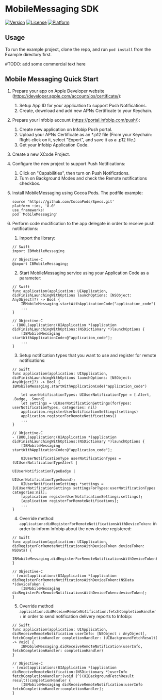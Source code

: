 # MobileMessaging SDK

[![Version](https://img.shields.io/cocoapods/v/MobileMessaging.svg?style=flat)](http://cocoapods.org/pods/MobileMessaging)
[![License](https://img.shields.io/cocoapods/l/MobileMessaging.svg?style=flat)](http://cocoapods.org/pods/MobileMessaging)
[![Platform](https://img.shields.io/cocoapods/p/MobileMessaging.svg?style=flat)](http://cocoapods.org/pods/MobileMessaging)

## Usage

To run the example project, clone the repo, and run `pod install` from the Example directory first.

#TODO: add some commercial text here

## Mobile Messaging Quick Start
1. Prepare your app on  Apple Developer website (https://developer.apple.com/account/ios/certificate/):
    1. Setup App ID for your application to support Push Notifications.
    2. Create, download and add new APNs Certificate to your Keychain.
2. Prepare your Infobip account (https://portal.infobip.com/push/):
    1. Create new application on Infobip Push portal.
    3. Upload your APNs Certificate as an *.p12 file (From your Keychain: Right-click on it, select "Export", and save it as a .p12 file.)
    2. Get your Infobip Application Code.
3. Create a new XCode Project.
4. Configure the new project to support Push Notifications:
    1. Click on "Capabilities", then turn on Push Notifications.
    2. Turn on Background Modes and check the Remote notifications checkbox.
5. Install MobileMessaging using Cocoa Pods. The podfile example:
    ```
    source 'https://github.com/CocoaPods/Specs.git'
    platform :ios, '8.0'
    use_frameworks!
    pod 'MobileMessaging'
    ```
6. Perform code modification to the app delegate in order to receive push notifications:
	1. Import the library:
	```
	// Swift
	import IBMobileMessaging
	```
	```
	// Objective-C
	@import IBMobileMessaging;
	```
  	2. Start MobileMessaging service using your Application Code as a parameter:
	```
	// Swift
	func application(application: UIApplication, didFinishLaunchingWithOptions launchOptions: [NSObject: AnyObject]?) -> Bool {
	    IBMobileMessaging.startWithApplicationCode("application_code")
	    ...
	}	
	```
	```
	// Objective-C
	- (BOOL)application:(UIApplication *)application didFinishLaunchingWithOptions:(NSDictionary *)launchOptions {
		[IBMobileMessaging startWithApplicationCode:@"application_code"];
		...
	}
	```
  	3. Setup notification types that you want to use and register for remote notifications:

    ```
    // Swift
    func application(application: UIApplication, didFinishLaunchingWithOptions launchOptions: [NSObject: AnyObject]?) -> Bool {         		IBMobileMessaging.startWithApplicationCode("application_code")

		let userNotificationTypes: UIUserNotificationType = [.Alert, .Badge, .Sound]
		let settings = UIUserNotificationSettings(forTypes: userNotificationTypes, categories: nil)
		application.registerUserNotificationSettings(settings)
		application.registerForRemoteNotifications()
		...
	}
	```
	```
	// Objective-C
	- (BOOL)application:(UIApplication *)application didFinishLaunchingWithOptions:(NSDictionary *)launchOptions {
		[IBMobileMessaging startWithApplicationCode:@"application_code"];

		UIUserNotificationType userNotificationTypes = (UIUserNotificationTypeAlert |
                                                          UIUserNotificationTypeBadge |
                                                          UIUserNotificationTypeSound);
		UIUserNotificationSettings *settings = [UIUserNotificationSettings settingsForTypes:userNotificationTypes categories:nil];
		[application registerUserNotificationSettings:settings];
		[application registerForRemoteNotifications];
		...
	}
	```
  	4. Override method `application:didRegisterForRemoteNotificationsWithDeviceToken:` in order to inform Infobip about the new device registered:

	```
	// Swift
	func application(application: UIApplication, didRegisterForRemoteNotificationsWithDeviceToken deviceToken: NSData) {
		IBMobileMessaging.didRegisterForRemoteNotificationsWithDeviceToken(deviceToken)
	}
	```
	```
	// Objective-C
	- (void)application:(UIApplication *)application didRegisterForRemoteNotificationsWithDeviceToken:(NSData *)deviceToken {
		[IBMobileMessaging didRegisterForRemoteNotificationsWithDeviceToken:deviceToken];
	}
	```
  	5. Override method `application:didReceiveRemoteNotification:fetchCompletionHandler:` in order to send notification delivery reports to Infobip:

	```
	// Swift
	func application(application: UIApplication, didReceiveRemoteNotification userInfo: [NSObject : AnyObject], fetchCompletionHandler completionHandler: (UIBackgroundFetchResult) -> Void) {
		IBMobileMessaging.didReceiveRemoteNotification(userInfo, fetchCompletionHandler: completionHandler)
	}
	```
	```
	// Objective-C
	- (void)application:(UIApplication *)application didReceiveRemoteNotification:(NSDictionary *)userInfo fetchCompletionHandler:(void (^)(UIBackgroundFetchResult result))completionHandler {
		[IBMobileMessaging didReceiveRemoteNotification:userInfo fetchCompletionHandler:completionHandler];
	}
	```
